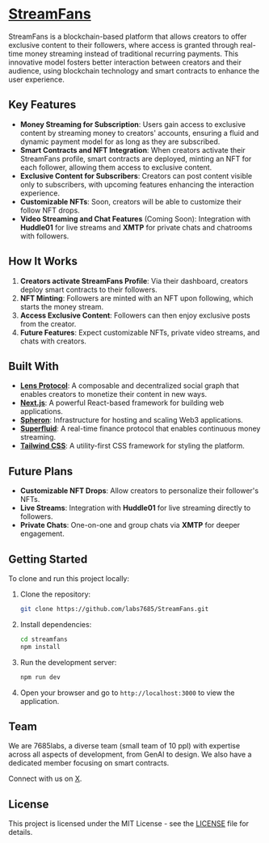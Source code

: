 # [StreamFans](https://streamfans.vercel.app/)

StreamFans is a blockchain-based platform that allows creators to offer exclusive content to their followers, where access is granted through real-time money streaming instead of traditional recurring payments. This innovative model fosters better interaction between creators and their audience, using blockchain technology and smart contracts to enhance the user experience.

## Key Features

- **Money Streaming for Subscription**: Users gain access to exclusive content by streaming money to creators' accounts, ensuring a fluid and dynamic payment model for as long as they are subscribed.
- **Smart Contracts and NFT Integration**: When creators activate their StreamFans profile, smart contracts are deployed, minting an NFT for each follower, allowing them access to exclusive content.
- **Exclusive Content for Subscribers**: Creators can post content visible only to subscribers, with upcoming features enhancing the interaction experience.
- **Customizable NFTs**: Soon, creators will be able to customize their follow NFT drops.
- **Video Streaming and Chat Features** (Coming Soon): Integration with **Huddle01** for live streams and **XMTP** for private chats and chatrooms with followers.

## How It Works

1. **Creators activate StreamFans Profile**: Via their dashboard, creators deploy smart contracts to their followers. 
2. **NFT Minting**: Followers are minted with an NFT upon following, which starts the money stream.
3. **Access Exclusive Content**: Followers can then enjoy exclusive posts from the creator.
4. **Future Features**: Expect customizable NFTs, private video streams, and chats with creators.

## Built With

- **[Lens Protocol](https://lens.xyz/)**: A composable and decentralized social graph that enables creators to monetize their content in new ways.
- **[Next.js](https://nextjs.org/)**: A powerful React-based framework for building web applications.
- **[Spheron](https://spheron.network/)**: Infrastructure for hosting and scaling Web3 applications.
- **[Superfluid](https://www.superfluid.finance/)**: A real-time finance protocol that enables continuous money streaming.
- **[Tailwind CSS](https://tailwindcss.com/)**: A utility-first CSS framework for styling the platform.

## Future Plans

- **Customizable NFT Drops**: Allow creators to personalize their follower's NFTs.
- **Live Streams**: Integration with **Huddle01** for live streaming directly to followers.
- **Private Chats**: One-on-one and group chats via **XMTP** for deeper engagement.

## Getting Started

To clone and run this project locally:

1. Clone the repository:

   ```bash
   git clone https://github.com/labs7685/StreamFans.git
   ```

2. Install dependencies:

   ```bash
   cd streamfans
   npm install
   ```

3. Run the development server:

   ```bash
   npm run dev
   ```

4. Open your browser and go to `http://localhost:3000` to view the application.

## Team

We are 7685labs, a diverse team (small team of 10 ppl) with expertise across all aspects of development, from GenAI to design. We also have a dedicated member focusing on smart contracts.

Connect with us on [X](https://x.com/7685labs).


## License

This project is licensed under the MIT License - see the [LICENSE](LICENSE) file for details.
